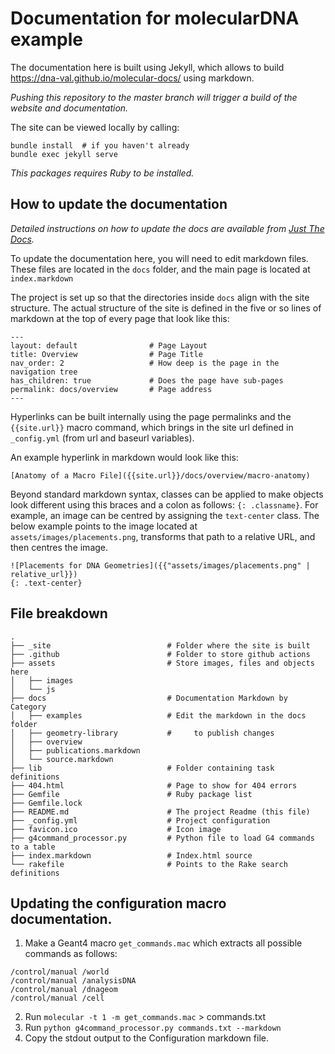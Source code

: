 # Documentation for molecularDNA example

The documentation here is built using Jekyll, which allows to build https://dna-val.github.io/molecular-docs/
using markdown.



*Pushing this repository to the master branch will trigger a build of the
website and documentation.*

The site can be viewed locally by calling:
```
bundle install  # if you haven't already
bundle exec jekyll serve
```

*This packages requires Ruby to be installed.*

## How to update the documentation

*Detailed instructions on how to update the docs are available from [Just The Docs](https://pmarsceill.github.io/just-the-docs/).*

To update the documentation here, you will need to edit markdown files.
These files are located in the `docs` folder, and the main page is located at `index.markdown`

The project is set up so that the directories inside `docs` align with the site structure. The actual
structure of the site is defined in the five or so lines of markdown at the top of every page
that look like this:
```
---
layout: default                # Page Layout
title: Overview                # Page Title
nav_order: 2                   # How deep is the page in the navigation tree
has_children: true             # Does the page have sub-pages
permalink: docs/overview       # Page address
---
```

Hyperlinks can be built internally using the page permalinks and the `{{site.url}}` macro command, which
brings in the site url defined in `_config.yml` (from url and baseurl variables).

An example hyperlink in markdown would look like this:
```
[Anatomy of a Macro File]({{site.url}}/docs/overview/macro-anatomy)
```

Beyond standard markdown syntax, classes can be applied to make objects look different
using this braces and a colon as follows: `{: .classname}`. For example, an image can 
be centred by assigning the `text-center` class. The below example points to the image
located at `assets/images/placements.png`, transforms that path to a relative URL, and
then centres the image.

```
![Placements for DNA Geometries]({{"assets/images/placements.png" | relative_url}})
{: .text-center}
```

## File breakdown

```
.
├── _site                          # Folder where the site is built
├── .github                        # Folder to store github actions
├── assets                         # Store images, files and objects here
│   ├── images
│   └── js
├── docs                           # Documentation Markdown by Category
│   ├── examples                   # Edit the markdown in the docs folder
│   ├── geometry-library           #     to publish changes
│   ├── overview
│   ├── publications.markdown
│   └── source.markdown
├── lib                            # Folder containing task definitions
├── 404.html                       # Page to show for 404 errors
├── Gemfile                        # Ruby package list
├── Gemfile.lock
├── README.md                      # The project Readme (this file)
├── _config.yml                    # Project configuration
├── favicon.ico                    # Icon image
├── g4command_processor.py         # Python file to load G4 commands to a table
├── index.markdown                 # Index.html source
└── rakefile                       # Points to the Rake search definitions
```

## Updating the configuration macro documentation.

1. Make a Geant4 macro `get_commands.mac` which extracts all possible commands as follows:
```
/control/manual /world
/control/manual /analysisDNA
/control/manual /dnageom
/control/manual /cell
```
2. Run `molecular -t 1 -m get_commands.mac` > commands.txt
3. Run `python g4command_processor.py commands.txt --markdown`
4. Copy the stdout output to the Configuration markdown file.
